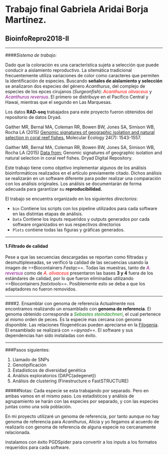 
# Trabajo final Gabriela Aridai Borja Martínez.

## BioinfoRepro2018-II

*****

####*Sistema de trabajo:*

Dado que la coloración es una característica sujeta a selección que puede conducir a aislamiento reproductivo. La sitemática tradicional frecuentemente utiliza variaciones de color como caracteres que permiten la identificación de especies. Buscando **señales de aislamiento y selección** se analizaron dos especies del género *Acanthurus*, del complejo de especies de los epces cirujanos (*Surgeonfish*): <span style="color:red">*Acanthurus olivaceus*</span> y <span style="color:purple">*Acanthurus reversus*</span>. El primero se distribuye en el Pacífico Central y Hawai, mientras que el segundo en Las Marquesas.

Los datos **RAD-seq** trabajados para este proyecto fueron obtenidos del repositorio de datos Dryad.

Gaither MR, Bernal MA, Coleman RR, Bowen BW, Jones SA, Simison WB, Rocha LA (2015)  [Genomic signatures of geographic isolation and natural selection in coral reef fishes.](http://doi.org/10.1111/mec.13129) Molecular Ecology 24(7): 1543-1557.

Gaither MR, Bernal MA, Coleman RR, Bowen BW, Jones SA, Simison WB, Rocha LA (2015) [Data from:](http://doi.org/10.5061/dryad.581f3) Genomic signatures of geographic isolation and natural selection in coral reef fishes. Dryad Digital Repository.

Este trabajo tiene como objetivo implementar algunos de los análisis bioinformáticos realizados en el artículo previamente citado. Dichos análisis se realizarán en un software  diferente para poder realizar una comparación con los análisis originales. Los análisis se documentarán de forma adecuada para garantizar su **reproducibilidad.**

El trabajo se encuentra organizado en los siguientes *directorios*:
- `bin` Contiene los scripts con los pipeline utilizados para cada software en las distintas etapas de análisis.
- `Data` Contiene los inputs requeridos y outputs generados por cada  software organizados en sus respectivos directorios
- `Plots` contiene todas las figuras y gráficas generados.

- - -
#### 1.Filtrado de calidad

Pese a que las secuencias descargadas se reportan como filtradas y desmultiplexeadas, se verificó la calidad de las secuencias usando la imagen de ==Biocontainers *Fastqc*==. Todas las muestras, tanto de <span style="color:purple">*A. reversus*</span> como de <span style="color:red">*A. olivaceus*</span> presentaron las bases **3 y 4** fuera de los estándares de calidad, por lo que fueron eliminadas utilizando ==Biocontainers *fastxtools*==. Posiblemente esto se deba a que los adaptadores no fueron removidos.

- - -
####2. Ensamblar con genoma de referencia
Actualmente nos encontramos realizando un ensamblado con **genoma de referencia**. El genoma obtenido corresponde a <span style="color:green">*Sebastes steindachneri*</span>, el cual pertenece al mismo orden de peces. Es la especie mas cercana con genoma disponible. Las relaciones filogenéticas pueden apreciarse en la [Filogenia](https://github.com/AridaiHari/Proyecto-Final-BioInfo-2018_II/blob/master/Filogenia%20Sebastes.png). El ensamblado se realizará con ==*ipyrad*==. El software y sus dependencias han sido instaladas con éxito.

- - -
###Pasos siguientes:
1. Llamado de SNPs
2. Genotipificación
3. Estadísticos de diversidad genética
4. Análisis exploratorios (DAPC(adegenet))
5. Análisis de clustering (Finestructure o FastSTRUCTURE)

#####Notas:
Cada especie se esta trabajando por separado. Pero en ambas vamos en el mismo paso. Los estadísticos y análisis de agrupamiento se harán con las especies por separado, y con las especies juntas como una sola población.

En mi proyecto utilizaré un genoma de referencia, por tanto aunque no hay genoma de referencia para *Acanthurus*, Alicia y yo llegamos al acuerdo de realizarlo con genoma de referencia de alguna especie no cercanamente relacionada.

 instalamos con éxito PGDSpider para convertir a los inputs a los formatos requeridos para cada software.

